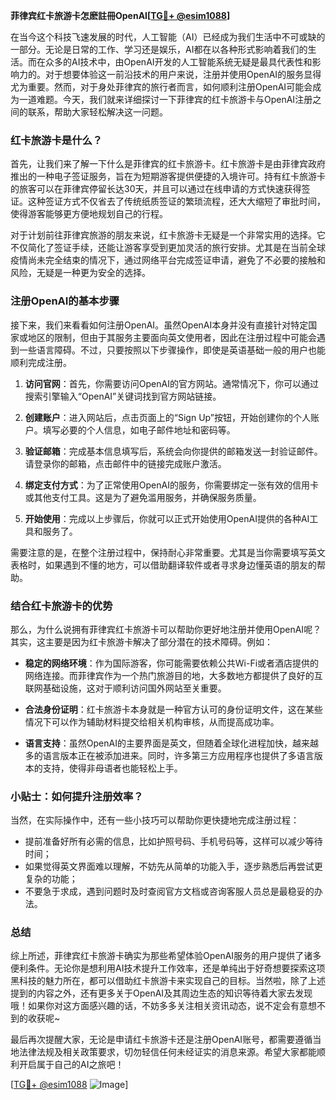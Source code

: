**菲律宾红卡旅游卡怎麽註冊OpenAI[[TG💪+ @esim1088](https://t.me/s/esim1088)]**

在当今这个科技飞速发展的时代，人工智能（AI）已经成为我们生活中不可或缺的一部分。无论是日常的工作、学习还是娱乐，AI都在以各种形式影响着我们的生活。而在众多的AI技术中，由OpenAI开发的人工智能系统无疑是最具代表性和影响力的。对于想要体验这一前沿技术的用户来说，注册并使用OpenAI的服务显得尤为重要。然而，对于身处菲律宾的旅行者而言，如何顺利注册OpenAI可能会成为一道难题。今天，我们就来详细探讨一下菲律宾的红卡旅游卡与OpenAI注册之间的联系，帮助大家轻松解决这一问题。

### 红卡旅游卡是什么？

首先，让我们来了解一下什么是菲律宾的红卡旅游卡。红卡旅游卡是由菲律宾政府推出的一种电子签证服务，旨在为短期游客提供便捷的入境许可。持有红卡旅游卡的旅客可以在菲律宾停留长达30天，并且可以通过在线申请的方式快速获得签证。这种签证方式不仅省去了传统纸质签证的繁琐流程，还大大缩短了审批时间，使得游客能够更方便地规划自己的行程。

对于计划前往菲律宾旅游的朋友来说，红卡旅游卡无疑是一个非常实用的选择。它不仅简化了签证手续，还能让游客享受到更加灵活的旅行安排。尤其是在当前全球疫情尚未完全结束的情况下，通过网络平台完成签证申请，避免了不必要的接触和风险，无疑是一种更为安全的选择。

### 注册OpenAI的基本步骤

接下来，我们来看看如何注册OpenAI。虽然OpenAI本身并没有直接针对特定国家或地区的限制，但由于其服务主要面向英文使用者，因此在注册过程中可能会遇到一些语言障碍。不过，只要按照以下步骤操作，即使是英语基础一般的用户也能顺利完成注册。

1. **访问官网**：首先，你需要访问OpenAI的官方网站。通常情况下，你可以通过搜索引擎输入“OpenAI”关键词找到官方网站链接。
   
2. **创建账户**：进入网站后，点击页面上的“Sign Up”按钮，开始创建你的个人账户。填写必要的个人信息，如电子邮件地址和密码等。

3. **验证邮箱**：完成基本信息填写后，系统会向你提供的邮箱发送一封验证邮件。请登录你的邮箱，点击邮件中的链接完成账户激活。

4. **绑定支付方式**：为了正常使用OpenAI的服务，你需要绑定一张有效的信用卡或其他支付工具。这是为了避免滥用服务，并确保服务质量。

5. **开始使用**：完成以上步骤后，你就可以正式开始使用OpenAI提供的各种AI工具和服务了。

需要注意的是，在整个注册过程中，保持耐心非常重要。尤其是当你需要填写英文表格时，如果遇到不懂的地方，可以借助翻译软件或者寻求身边懂英语的朋友的帮助。

### 结合红卡旅游卡的优势

那么，为什么说拥有菲律宾红卡旅游卡可以帮助你更好地注册并使用OpenAI呢？其实，这主要是因为红卡旅游卡解决了部分潜在的技术障碍。例如：

- **稳定的网络环境**：作为国际游客，你可能需要依赖公共Wi-Fi或者酒店提供的网络连接。而菲律宾作为一个热门旅游目的地，大多数地方都提供了良好的互联网基础设施，这对于顺利访问国外网站至关重要。
  
- **合法身份证明**：红卡旅游卡本身就是一种官方认可的身份证明文件，这在某些情况下可以作为辅助材料提交给相关机构审核，从而提高成功率。

- **语言支持**：虽然OpenAI的主要界面是英文，但随着全球化进程加快，越来越多的语言版本正在被添加进来。同时，许多第三方应用程序也提供了多语言版本的支持，使得非母语者也能轻松上手。

### 小贴士：如何提升注册效率？

当然，在实际操作中，还有一些小技巧可以帮助你更快捷地完成注册过程：

- 提前准备好所有必需的信息，比如护照号码、手机号码等，这样可以减少等待时间；
- 如果觉得英文界面难以理解，不妨先从简单的功能入手，逐步熟悉后再尝试更复杂的功能；
- 不要急于求成，遇到问题时及时查阅官方文档或咨询客服人员总是最稳妥的办法。

### 总结

综上所述，菲律宾红卡旅游卡确实为那些希望体验OpenAI服务的用户提供了诸多便利条件。无论你是想利用AI技术提升工作效率，还是单纯出于好奇想要探索这项黑科技的魅力所在，都可以借助红卡旅游卡来实现自己的目标。当然啦，除了上述提到的内容之外，还有更多关于OpenAI及其周边生态的知识等待着大家去发现哦！如果你对这方面感兴趣的话，不妨多多关注相关资讯动态，说不定会有意想不到的收获呢~

最后再次提醒大家，无论是申请红卡旅游卡还是注册OpenAI账号，都需要遵循当地法律法规及相关政策要求，切勿轻信任何未经证实的消息来源。希望大家都能顺利开启属于自己的AI之旅吧！

[[TG💪+ @esim1088](https://t.me/s/esim1088) ![Image](https://i.postimg.cc/4NQfJmqS/Snipaste-2025-05-13-00-14-12.png)]